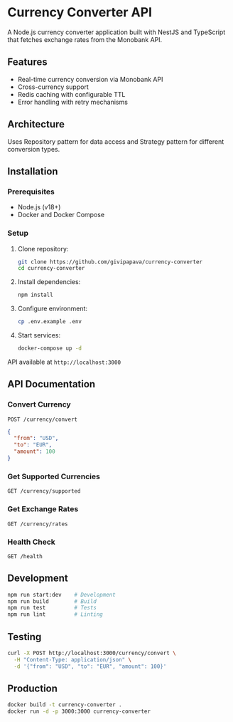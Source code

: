 # Currency Converter API

A Node.js currency converter application built with NestJS and TypeScript that fetches exchange rates from the Monobank API.

## Features

- Real-time currency conversion via Monobank API
- Cross-currency support
- Redis caching with configurable TTL
- Error handling with retry mechanisms

## Architecture

Uses Repository pattern for data access and Strategy pattern for different conversion types.


## Installation

### Prerequisites
- Node.js (v18+)
- Docker and Docker Compose

### Setup

1. Clone repository:
   ```bash
   git clone https://github.com/givipapava/currency-converter
   cd currency-converter
   ```

2. Install dependencies:
   ```bash
   npm install
   ```

3. Configure environment:
   ```bash
   cp .env.example .env
   ```

4. Start services:
   ```bash
   docker-compose up -d
   ```

API available at `http://localhost:3000`

## API Documentation

### Convert Currency
`POST /currency/convert`

```json
{
  "from": "USD",
  "to": "EUR", 
  "amount": 100
}
```

### Get Supported Currencies
`GET /currency/supported`

### Get Exchange Rates  
`GET /currency/rates`

### Health Check
`GET /health`

## Development

```bash
npm run start:dev    # Development
npm run build        # Build
npm run test         # Tests
npm run lint         # Linting
```

## Testing

```bash
curl -X POST http://localhost:3000/currency/convert \
  -H "Content-Type: application/json" \
  -d '{"from": "USD", "to": "EUR", "amount": 100}'
```

## Production

```bash
docker build -t currency-converter .
docker run -d -p 3000:3000 currency-converter
```